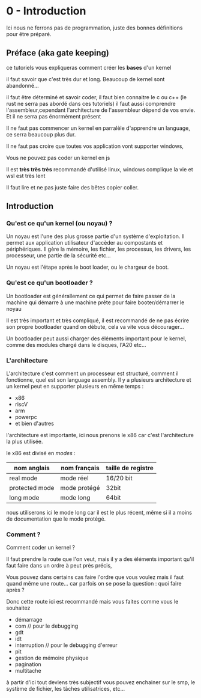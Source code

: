 # 0 - Introduction
Ici nous ne ferrons pas de programmation, juste des bonnes définitions pour être préparé.

## Préface (aka gate keeping)
ce tutoriels vous expliqueras comment créer les __bases__ d'un kernel




il faut savoir que c'est très dur et long. Beaucoup de kernel sont abandonné... 

il faut être déterminé et savoir coder, il faut bien connaitre le c ou c++ (le rust ne serra pas abordé dans ces tutoriels)
il faut aussi comprendre l'assembleur,cependant  l'architecture de l'assembleur dépend de vos envie. Et il ne serra pas énormément présent

Il ne faut pas commencer un kernel en parralèle d'apprendre un language, ce serra beaucoup plus dur.

Il ne faut pas croire que toutes vos application vont supporter windows, 
    
Vous ne pouvez pas coder un kernel en js

Il est __très très très__ recommandé d'utilisé linux, windows complique la vie et wsl est très lent

Il faut lire et ne pas juste faire des bêtes copier coller.

## Introduction

### Qu'est ce qu'un kernel (ou noyau) ?

Un noyau est l'une des plus grosse partie d'un système d'exploitation. Il permet aux application utilisateur d'accèder au compostants et périphériques. Il gère la mémoire, les fichier, les processus, les drivers, les processeur,  une partie de la sécurité etc...

Un noyau est l'étape après le boot loader, ou le chargeur de boot.

### Qu'est ce qu'un bootloader ?

Un bootloader est générallement ce qui permet de faire passer de la machine qui démarre à une machine prête pour faire booter/démarrer le noyau 

Il est très important et très compliqué, il est recommandé de ne pas écrire son propre bootloader quand on débute, cela va vite vous décourager...

Un bootloader peut aussi charger des éléments important pour le kernel, comme des modules chargé dans le disques, l'A20 etc...
### L'architecture 

L'architecture c'est comment un processeur est structuré, comment il fonctionne, quel est son language assembly. 
Il y a plusieurs architecture et un kernel peut en supporter plusieurs en même temps : 

- x86 
- riscV
- arm
- powerpc
- et bien d'autres

l'architecture est importante, ici nous prenons le x86 car c'est l'architecture la plus utilisée.

le x86 est divisé en *modes* : 


| nom anglais   |nom français   |taille de registre
|------------   |-------------  |-
|real mode      |mode réel      |16/20 bit
|protected mode |mode protégé   |32bit
|long mode      |mode long      |64bit

nous utiliserons ici le mode long car il est le plus récent, même si il a moins de documentation que le mode protégé.


### Comment ?
Comment coder un kernel ? 

Il faut prendre la route que l'on veut, mais il y a des éléments important qu'il faut faire dans un ordre à peut près précis,

Vous pouvez dans certains cas faire l'ordre que vous voulez mais il faut quand même une route... car parfois on se pose la question : quoi faire après ? 

Donc cette route ici est recommandé mais vous faites comme vous le souhaitez 


- démarrage
- com // pour le debugging 
- gdt
- idt
- interruption  // pour le debugging d'erreur
- pit 
- gestion de mémoire physique
- pagination 
- multitache 

à partir d'ici tout deviens très subjectif vous pouvez enchainer sur le smp, le système de fichier, les tâches utilisatrices, etc...

